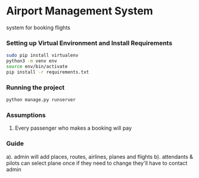 # Airport Management System 
system for booking flights

### Setting up Virtual Environment and Install Requirements
```bash
sudo pip install virtualenv
python3 -m venv env
source env/bin/activate
pip install -r requirements.txt
```

### Running the project
```bash
python manage.py runserver
```

### Assumptions 
1. Every passenger who makes a booking will pay

### Guide
a). admin will add places, routes, airlines, planes and flights
b). attendants & pilots can select plane once if they need to change they'll have to contact admin

